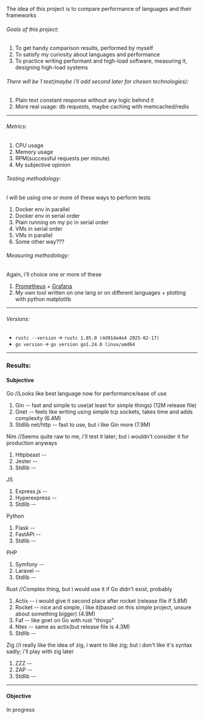 The idea of this project is to compare performance of languages and their frameworks

###### Goals of this project:
1. To get handy comparison results, performed by myself
2. To satisfy my curiosity about languages and performance
3. To practice writing performant and high-load software, measuring it, designing high-load systems

###### There will be 1 test(maybe i'll add second later for chosen technologies):
1. Plain text constant response without any logic behind it
2. More real usage: db requests, maybe caching with memcached/redis

---

###### Metrics:
1. CPU usage
2. Memory usage
3. RPM(successful requests per minute)
4. My subjective opinion

###### Testing methodology:
I will be using one or more of these ways to perform tests
1. Docker env in parallel
2. Docker env in serial order
3. Plain running on my pc in serial order
4. VMs in serial order
5. VMs in parallel
6. Some other way???

###### Measuring methodology:
Again, i'll choice one or more of these
1. [Prometheus](https://prometheus.io) + [Grafana](https://grafana.com/)
2. My own tool written on one lang or on different languages + plotting with python matplotlib

---

###### Versions:
 - `rustc --version` -> `rustc 1.85.0 (4d91de4e4 2025-02-17)`
 - `go version` -> `go version go1.24.0 linux/amd64`

---

### Results:

#### Subjective
Go //Looks like best language now for performance/ease of use
1. Gin -- fast and simple to use(at least for simple things) (12M release file)
2. Gnet -- feels like writing using simple tcp sockets, takes time and adds complexity (6.4M)
3. Stdlib net/http -- fast to use, but i like Gin more (7.9M)

Nim //Seems quite raw to me, i'll test it later; but i wouldn't consider it for production anyways
1. Httpbeast -- 
2. Jester -- 
3. Stdlib -- 

JS
1. Express.js -- 
2. Hyperexpress -- 
3. Stdlib -- 

Python
1. Flask -- 
2. FastAPI -- 
3. Stdlib -- 

PHP
1. Symfony -- 
2. Laravel -- 
3. Stdlib -- 

Rust //Complex thing, but i would use it if Go didn't exist, probably 
1. Actix -- i would give it second place after rocket (release file if 5.8M)
2. Rocket -- nice and simple, i like it(based on this simple project, unsure about something bigger) (4.9M)
3. Faf -- like gnet on Go with rust "things"
4. Ntex -- same as actix(but release file is 4.3M)
5. Stdlib -- 

Zig //I really like the idea of zig, i want to like zig; but i don't like it's syntax sadly; i'll play with zig later
1. ZZZ -- 
2. ZAP -- 
3. Stdlib -- 

---

#### Objective
In progress